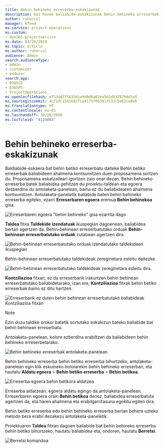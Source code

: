 ```yaml
---
title: Behin behineko erreserba-eskakizunak
description: Gai honek baliabide-eskakizunak behin behineko erreserbak egiteari buruzko informazioa ematen du.
author: ruhercul
manager: kfend
ms.service: project-operations
ms.custom:
- dyn365-projectservice
ms.date: 03/28/2019
ms.topic: article
ms.author: ruhercul
audience: Admin
search.audienceType:
- admin
- customizer
- enduser
search.app:
- D365CE
- D365PS
- ProjectOperations
ms.openlocfilehash: e753dd2f5635d1e9d0d6a02ea5d1d537879dd3a5
ms.sourcegitcommit: 4cf1dc1561b92fca4175f0b3813133c5e63ce8e6
ms.translationtype: HT
ms.contentlocale: eu-ES
ms.lasthandoff: 10/28/2020
ms.locfileid: "4124083"
---
```

# <a name="soft-book-requirements"></a>Behin behineko erreserba-eskakizunak

Baldiabide-eskaera bat behin betiko erreserbatu daiteke Behin betiko erreserbak baliabideen ahalmena kontsumitzen duen proposamena sortzen du. Proposamena eskatzaileari igortzen zaio onar dezan. Behin behineko erreserba batek baliabidea gehitzen du proiektu-taldean eta egoera desberdina du antolaketa-panelean, baina ez du baliabidearen ahalmena kontsumitzen. Antolaketa-paneletik baliabide baten behin behineko erreserba egiteko, ezarri **Erreserbaren egoera** eremua **Behin behinekoa** gisa.

![Erreserbaren egoera "behin behineko" gisa ezarrita dago](media/Resource-Management-image77.png)

**Taldea** fitxa **Taldekide izendatuak** ikuspegian dagoenean, baliabidea bertan agertzen da. Behin-behinean erreserbatutako orduak **Behin-behinean erreserbatutako orduak** zutabean agertzen dira.

![Behin-behinean erreserbatutako orduak izendatutako taldekideen ikuspegian](media/Resource-Management-image78.png)

Behin-behinean erreserbatutako taldekideak zereginetara esleitu daitezke.

![Behin-behinean erreserbatutako taldekideak zereginetara esleitu dira.](media/Resource-Management-image79.png)

**Kontziliazioa** fitxan, ez da erreserbarik irakurtzen behin behinean erreserbatutako baliabidetarako, izan ere, **Kontziliazioa** fitxak behin betiko erreserbak baino ez ditu hartzen.

![Erreserbarik ez duten behin behinean erreserbatutako baliabideak Kontziliazioa fitxan](media/Resource-Management-image80.png)

> [!NOTE]
> Ezin duzu taldike orokor batetik sortutako eskakizun bateko baliabide bat behin behinean erreserbatu.

Antolaketa-panelean, kolore ezberdina erabiltzen da baliabideen behin behineko erreserbetarako.

![Behin behineko erreserbak antolaketa-panelean](media/Resource-Management-image81.png)

Behin behineko erreserba behin betiko erreserba bihurtzeko, antolaketa-panelean egin klik eskuineko botoiarekin behin behineko erreserban, eta hautatu **Aldatu egoera** \> **Behin betiko erreserba** \> **Behin betikoa**.

![Erreserba egoera behin betikora aldatzea](media/Resource-Management-image82.png)

Erreserba aldatzean, egoera aldatu egingo da antolaketa-panelean. Erreserbaren egoera orain **Behin betikoa** denez, baliabidea erreserbatuta agertzen da, eta haren ahalmena eta erabilgarritasuna egokitu egiten dira.

Behin betiko erreserba edo behin behineko erreserba bertan behera uzteko metodo bera erabil dezakezu antolaketa-paneletik.

Proiektuaren **Taldea** fitxan dagoen baliabide bat behin behineko erreserba behin betiko bihurtzeko, hautatu baliabidea eta, ondoren, hautatu **Berretsi**.

![Berretsi komandoa](media/Resource-Management-image83.png)
